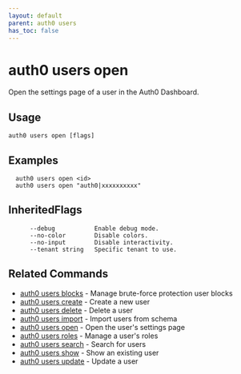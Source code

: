```yaml
---
layout: default
parent: auth0 users
has_toc: false
---
```

# auth0 users open

Open the settings page of a user in the Auth0 Dashboard.

## Usage
```
auth0 users open [flags]
```

## Examples

```
  auth0 users open <id>
  auth0 users open "auth0|xxxxxxxxxx"
```




## InheritedFlags

```
      --debug           Enable debug mode.
      --no-color        Disable colors.
      --no-input        Disable interactivity.
      --tenant string   Specific tenant to use.
```


## Related Commands

- [auth0 users blocks](auth0_users_blocks.md) - Manage brute-force protection user blocks
- [auth0 users create](auth0_users_create.md) - Create a new user
- [auth0 users delete](auth0_users_delete.md) - Delete a user
- [auth0 users import](auth0_users_import.md) - Import users from schema
- [auth0 users open](auth0_users_open.md) - Open the user's settings page
- [auth0 users roles](auth0_users_roles.md) - Manage a user's roles
- [auth0 users search](auth0_users_search.md) - Search for users
- [auth0 users show](auth0_users_show.md) - Show an existing user
- [auth0 users update](auth0_users_update.md) - Update a user


